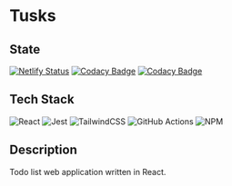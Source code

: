 # Tusks

## State

[![Netlify Status](https://api.netlify.com/api/v1/badges/841bb9a9-ab16-4af8-8c29-181d85afda67/deploy-status)](https://app.netlify.com/sites/tusks/deploys)
[![Codacy Badge](https://app.codacy.com/project/badge/Grade/20d14ce2206c4333aca147836069a2b8)](https://www.codacy.com/gh/simecek-m/tusks/dashboard?utm_source=github.com&utm_medium=referral&utm_content=simecek-m/tusks&utm_campaign=Badge_Grade)
[![Codacy Badge](https://app.codacy.com/project/badge/Coverage/20d14ce2206c4333aca147836069a2b8)](https://www.codacy.com/gh/simecek-m/tusks/dashboard?utm_source=github.com&utm_medium=referral&utm_content=simecek-m/tusks&utm_campaign=Badge_Coverage)

## Tech Stack

![React](https://img.shields.io/badge/react-%2320232a.svg?style=for-the-badge&logo=react&logoColor=%2361DAFB)
![Jest](https://img.shields.io/badge/-jest-%23C21325?style=for-the-badge&logo=jest&logoColor=white)
![TailwindCSS](https://img.shields.io/badge/tailwindcss-%2338B2AC.svg?style=for-the-badge&logo=tailwind-css&logoColor=white)
![GitHub Actions](https://img.shields.io/badge/github%20actions-%232671E5.svg?style=for-the-badge&logo=githubactions&logoColor=white)
![NPM](https://img.shields.io/badge/NPM-%23000000.svg?style=for-the-badge&logo=npm&logoColor=white)

## Description

Todo list web application written in React.
